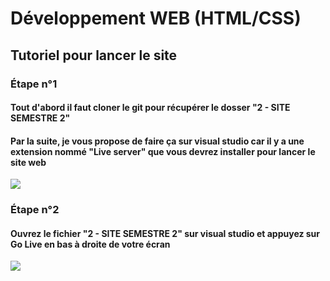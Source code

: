 # Développement WEB (HTML/CSS)

## Tutoriel pour lancer le site

### Étape n°1

#### Tout d'abord il faut cloner le git pour récupérer le dosser "2 - SITE SEMESTRE 2"
#### Par la suite, je vous propose de faire ça sur visual studio car il y a une extension nommé "Live server" que vous devrez installer pour lancer le site web
![](https://github.com/KoThek64/Projets_Mattys_Lachaise/blob/main/1%20-%20D%C3%A9veloppement%20WEB/2%20-%20SITE%20SEMESTRE%202/assets/Image%20git/Capture_Live_Server.png)

### Étape n°2

#### Ouvrez le fichier "2 - SITE SEMESTRE 2" sur visual studio et appuyez sur **Go Live** en bas à droite de votre écran
![](https://github.com/KoThek64/Projets_Mattys_Lachaise/blob/main/1%20-%20D%C3%A9veloppement%20WEB/2%20-%20SITE%20SEMESTRE%202/assets/Image%20git/Capture_Go_Live.png)
